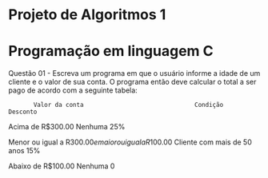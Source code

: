 # Projeto de Algoritmos 1

# Programação em linguagem C
Questão 01 -  Escreva um programa em que o usuário informe a idade de um cliente e o valor de sua conta. O programa então deve calcular o total a ser pago de acordo com a seguinte tabela: 
                   
           Valor da conta                               Condição                                 Desconto

Acima de R$300.00                                        Nenhuma                                    25%

Menor ou igual a R$300.00 e maior ou igual a R$100.00    Cliente com mais de 50 anos                15%

Abaixo de R$100.00                                       Nenhuma                                     0

